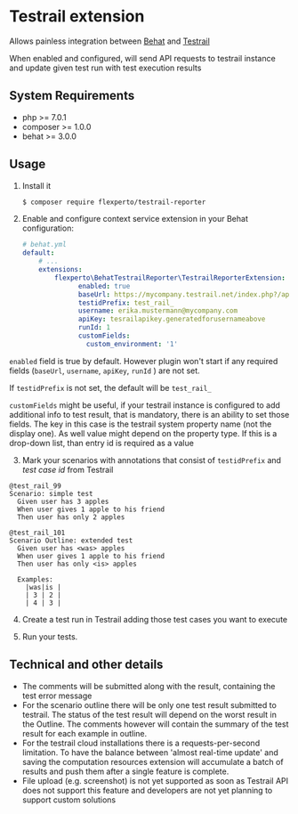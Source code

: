 # Testrail extension

Allows painless integration between [Behat](https://behat.org/) and [Testrail](http://www.gurock.com/testrail/)

When enabled and configured, will send API requests to testrail instance and update given test run with test execution results

## System Requirements

- php >= 7.0.1
- composer >= 1.0.0
- behat >= 3.0.0

## Usage

1. Install it
    ```bash
    $ composer require flexperto/testrail-reporter
    ```

2. Enable and configure context service extension in your Behat configuration:
    
    ```yaml
    # behat.yml
    default:
        # ...
        extensions:
            flexperto\BehatTestrailReporter\TestrailReporterExtension:
                  enabled: true
                  baseUrl: https://mycompany.testrail.net/index.php?/api/v2
                  testidPrefix: test_rail_
                  username: erika.mustermann@mycompany.com
                  apiKey: tesrailapikey.generatedforusernameabove
                  runId: 1
                  customFields:
                    custom_environment: '1'   
    ```
    
`enabled` field is true by default. However plugin won't start if any required fields (`baseUrl`, `username`, `apiKey`, `runId` ) are not set.

If `testidPrefix` is not set, the default will be `test_rail_`

`customFields` might be useful, if your testrail instance is configured to add additional info to test result, that is mandatory, there is an ability to set those fields.
The key in this case is the testrail system property name (not the display one). As well value might depend on the property type. 
If this is a drop-down list, than entry id is required as a value

3. Mark your scenarios with annotations that consist of `testidPrefix` and _test case id_ from Testrail

```
@test_rail_99
Scenario: simple test
  Given user has 3 apples
  When user gives 1 apple to his friend
  Then user has only 2 apples
  
@test_rail_101
Scenario Outline: extended test
  Given user has <was> apples
  When user gives 1 apple to his friend
  Then user has only <is> apples
  
  Examples:
    |was|is |
    | 3 | 2 |
    | 4 | 3 |
```

4. Create a test run in Testrail adding those test cases you want to execute

5. Run your tests.



## Technical and other details
- The comments will be submitted along with the result, containing the test error message
- For the scenario outline there will be only one test result submitted to testrail. The status of the test result will depend on the worst result in the Outline. The comments however will contain the summary of the test result for each example in outline.
- For the testrail cloud installations there is a requests-per-second limitation. To have the balance between 'almost real-time update' and saving the computation resources extension will accumulate a batch of results and push them after a single feature is complete.
- File upload (e.g. screenshot) is not yet supported as soon as Testrail API does not support this feature and developers are not yet planning to support custom solutions
